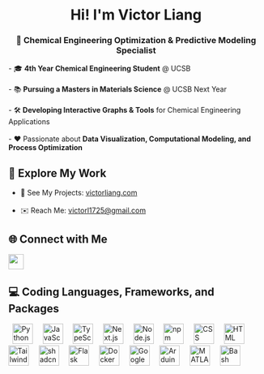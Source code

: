 <h1 align="center"> Hi! I'm Victor Liang </h1>

<h3 align="center"> 🧪 Chemical Engineering Optimization & Predictive Modeling Specialist </h3>
- 🎓 <strong>4th Year Chemical Engineering Student</strong> @ UCSB&nbsp; <br><br>
- 📚 <strong>Pursuing a Masters in Materials Science</strong> @ UCSB Next Year&nbsp; <br><br>
- 🛠 <strong>Developing Interactive Graphs & Tools</strong> for Chemical Engineering Applications&nbsp; <br><br>
- ❤️ Passionate about <strong>Data Visualization, Computational Modeling, and Process Optimization</strong>&nbsp;

## 🔗 Explore My Work&nbsp;&nbsp;
- 🚀 See My Projects: [victorliang.com](https://victorliang.com/)&nbsp; <br><br>
- ✉️ Reach Me: [victorl1725@gmail.com](mailto:victorl1725@gmail.com)&nbsp;&nbsp;

## 🌐 Connect with Me  
<a href="https://www.linkedin.com/in/victor-liang-567238231/">
  <img src="https://encrypted-tbn0.gstatic.com/images?q=tbn:ANd9GcRokEYt0yyh6uNDKL8uksVLlhZ35laKNQgZ9g&s" width="30" height="30">
</a>

## 💻 Coding Languages, Frameworks, and Packages&nbsp;&nbsp;
<p align="left">
  <img src="https://cdn.jsdelivr.net/gh/devicons/devicon/icons/python/python-original.svg" title="Python" width="40" height="40"/>&nbsp;&nbsp;
  <img src="https://cdn.jsdelivr.net/gh/devicons/devicon/icons/javascript/javascript-original.svg" title="JavaScript" width="40" height="40"/>&nbsp;&nbsp;
  <img src="https://cdn.jsdelivr.net/gh/devicons/devicon/icons/typescript/typescript-original.svg" title="TypeScript" width="40" height="40"/>&nbsp;&nbsp;
  <img src="https://cdn.jsdelivr.net/gh/devicons/devicon/icons/nextjs/nextjs-original.svg" title="Next.js" width="40" height="40"/>&nbsp;&nbsp;
  <img src="https://cdn.jsdelivr.net/gh/devicons/devicon/icons/nodejs/nodejs-original.svg" title="Node.js" width="40" height="40"/>&nbsp;&nbsp;
  <img src="https://cdn.jsdelivr.net/gh/devicons/devicon/icons/npm/npm-original-wordmark.svg" title="npm" width="40" height="40"/>&nbsp;&nbsp;
  <img src="https://cdn.jsdelivr.net/gh/devicons/devicon/icons/css3/css3-original.svg" title="CSS" width="40" height="40"/>&nbsp;&nbsp;
  <img src="https://cdn.jsdelivr.net/gh/devicons/devicon/icons/html5/html5-original.svg" title="HTML" width="40" height="40"/>&nbsp;&nbsp;
  <img src="https://cdn.jsdelivr.net/gh/devicons/devicon@latest/icons/tailwindcss/tailwindcss-original.svg" title="Tailwind CSS" width="40" height="40"/>&nbsp;&nbsp;
  <img src="https://raw.githubusercontent.com/marwin1991/profile-technology-icons/refs/heads/main/icons/shadcn_ui.png" title="shadcn/ui" width="40" height="40"/>&nbsp;&nbsp;
  <img src="https://cdn.jsdelivr.net/gh/devicons/devicon/icons/flask/flask-original.svg" title="Flask" width="40" height="40"/>&nbsp;&nbsp;
  <img src="https://cdn.jsdelivr.net/gh/devicons/devicon/icons/docker/docker-original.svg" title="Docker" width="40" height="40"/>&nbsp;&nbsp;
  <img src="https://cdn.simpleicons.org/googlecloud/4285F4" title="Google Cloud" width="40" height="40"/>&nbsp;&nbsp;
  <img src="https://upload.wikimedia.org/wikipedia/commons/8/87/Arduino_Logo.svg" title="Arduino" width="40" height="40"/>&nbsp;&nbsp;
  <img src="https://upload.wikimedia.org/wikipedia/commons/2/21/Matlab_Logo.png" title="MATLAB" width="40" height="40"/>&nbsp;&nbsp;
  <img src="https://upload.wikimedia.org/wikipedia/commons/8/82/Gnu-bash-logo.svg" title="Bash" width="40" height="40"/>&nbsp;&nbsp;
</p>&nbsp;
